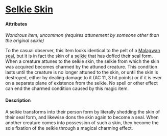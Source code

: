# [Selkie Skin](https://github.com/mpanighetti/dnd5e-magic-items/blob/main/wondrous-items/selkie-skin.md)

#### Attributes

_Wondrous item, uncommon (requires attunement by someone other than the original selkie)_

To the casual observer, this item looks identical to the pelt of a [Malagwan seal](../bestiary/malagwan-seal), but it is in fact the skin of a [selkie](../species/selkie) that has doffed their seal form. When a creature attunes to the selkie skin, the selkie from which the skin was acquired becomes charmed by the attuned creature. This condition lasts until the creature is no longer attuned to the skin, or until the skin is destroyed, either by dealing damage to it (AC 11, 3 hit points) or if it is ever on a separate plane of existence from the selkie. No spell or other effect can end the charmed condition caused by this magic item.

#### Description

A selkie transforms into their person form by literally shedding the skin of their seal form, and likewise dons the skin again to become a seal. When another creature comes into possession of such a skin, they become the sole fixation of the selkie through a magical charming effect.
